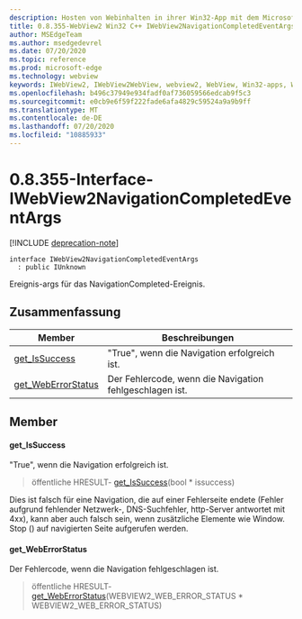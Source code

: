 ```yaml
---
description: Hosten von Webinhalten in ihrer Win32-App mit dem Microsoft Edge WebView2-Steuerelement
title: 0.8.355-WebView2 Win32 C++ IWebView2NavigationCompletedEventArgs
author: MSEdgeTeam
ms.author: msedgedevrel
ms.date: 07/20/2020
ms.topic: reference
ms.prod: microsoft-edge
ms.technology: webview
keywords: IWebView2, IWebView2WebView, webview2, WebView, Win32-apps, Win32, Edge
ms.openlocfilehash: b496c37949e934fadf0af736059566edcab9f5c3
ms.sourcegitcommit: e0cb9e6f59f222fade6afa4829c59524a9a9b9ff
ms.translationtype: MT
ms.contentlocale: de-DE
ms.lasthandoff: 07/20/2020
ms.locfileid: "10885933"
---
```

# 0.8.355-Interface-IWebView2NavigationCompletedEventArgs 

[!INCLUDE [deprecation-note](../../includes/deprecation-note.md)]

```
interface IWebView2NavigationCompletedEventArgs
  : public IUnknown
```

Ereignis-args für das NavigationCompleted-Ereignis.

## Zusammenfassung

 Member                        | Beschreibungen
--------------------------------|---------------------------------------------
[get_IsSuccess](#get_issuccess) | "True", wenn die Navigation erfolgreich ist.
[get_WebErrorStatus](#get_weberrorstatus) | Der Fehlercode, wenn die Navigation fehlgeschlagen ist.

## Member

#### get_IsSuccess 

"True", wenn die Navigation erfolgreich ist.

> öffentliche HRESULT- [get_IsSuccess](#get_issuccess)(bool * issuccess)

Dies ist falsch für eine Navigation, die auf einer Fehlerseite endete (Fehler aufgrund fehlender Netzwerk-, DNS-Suchfehler, http-Server antwortet mit 4xx), kann aber auch falsch sein, wenn zusätzliche Elemente wie Window. Stop () auf navigierten Seite aufgerufen werden.

#### get_WebErrorStatus 

Der Fehlercode, wenn die Navigation fehlgeschlagen ist.

> öffentliche HRESULT- [get_WebErrorStatus](#get_weberrorstatus)(WEBVIEW2_WEB_ERROR_STATUS * WEBVIEW2_WEB_ERROR_STATUS)

